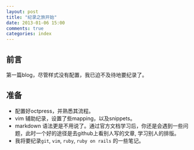 ```yaml
---
layout: post
title: "纪录之旅开始"
date: 2013-01-06 15:00
comments: true
categories: index
---
```


前言
--

第一篇blog，尽管样式没有配置，我已迫不及待地要纪录了。

准备
--

* 配置好octpress，并熟悉其流程。
* vim 辅助纪录，设置了些mapping，以及snippets。
* markdown
  语法更是不用说了。通过官方文档学习后，你还是会遇到一些问题，此时一个好的途径是去github上看别人写的文章, 学习别人的排版。
* 我将要纪录`git`, `vim`, `ruby`, `ruby on rails` 的一些笔记。


